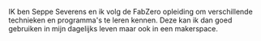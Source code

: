 IK ben Seppe Severens en ik volg de FabZero opleiding om verschillende technieken en programma's te leren kennen. Deze kan ik dan goed gebruiken in mijn dagelijks leven maar ook in een makerspace.
